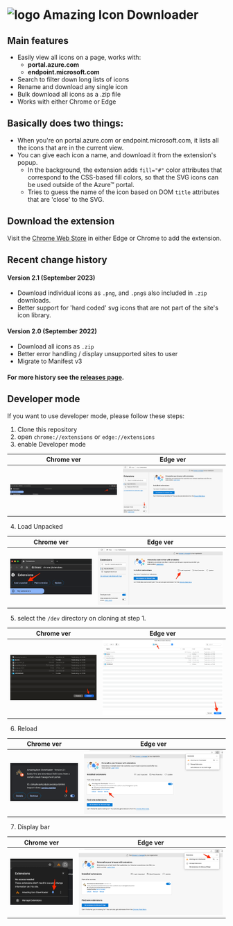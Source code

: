 # ![logo](https://raw.githubusercontent.com/mattlag/Amazing-Icon-Downloader/master/dev/icons/icon32.png) Amazing Icon Downloader

## Main features
 - Easily view all icons on a page, works with:
   - **portal.azure.com**
   - **endpoint.microsoft.com**
 - Search to filter down long lists of icons
 - Rename and download any single icon
 - Bulk download all icons as a .zip file
 - Works with either Chrome or Edge

## Basically does two things:
 - When you're on portal.azure.com or endpoint.microsoft.com, it lists all the icons that are in the current view.
 - You can give each icon a name, and download it from the extension's popup.
   - In the background, the extension adds `fill="#"` color attributes that correspond to the CSS-based fill colors, so that the SVG icons can be used outside of the Azure&trade; portal.
   - Tries to guess the name of the icon based on DOM `title` attributes that are 'close' to the SVG.

## Download the extension
Visit the [Chrome Web Store](https://chrome.google.com/webstore/detail/amazing-icon-downloader/kllljifcjfleikiipbkdcgllbllahaob/)
 in either Edge or Chrome to add the extension.

## Recent change history

#### Version 2.1 (September 2023)
 * Download individual icons as `.png`, and `.png`s also included in `.zip` downloads.
 * Better support for 'hard coded' svg icons that are not part of the site's icon library.

#### Version 2.0 (September 2022)
* Download all icons as `.zip`
* Better error handling / display unsupported sites to user
* Migrate to Manifest v3

#### For more history see the [releases page](https://github.com/mattl-msft/Amazing-Icon-Downloader/releases).

## Developer mode

If you want to use developer mode, please follow these steps:

1. Clone this repository
2. open `chrome://extensions` or `edge://extensions`
3. enable Developer mode

Chrome ver | Edge ver
 -- | --
![](/docs/img/1.chrome-enable-developer-mode.png) | ![](/docs/img/1.enable-developer-mode.png)

4. Load Unpacked

Chrome ver | Edge ver
 -- | --
![](/docs/img/2.chrome-Load-Unpacked.png) | ![](/docs/img/2.Load-Unpacked.png)

5. select the `/dev` directory  on cloning at step 1.

Chrome ver | Edge ver
 -- | --
![](/docs/img/3.chrome-Open.png) | ![](/docs/img/3.Open.png)

6. Reload

Chrome ver | Edge ver
 -- | --
![](/docs/img/4.chrome-Reload.png) | ![](/docs/img/4.Reload.png)

7. Display bar

Chrome ver | Edge ver
 -- | --
![](/docs/img/5.chrome-Add-bar.png) | ![](/docs/img/5.Add-bar.png)
